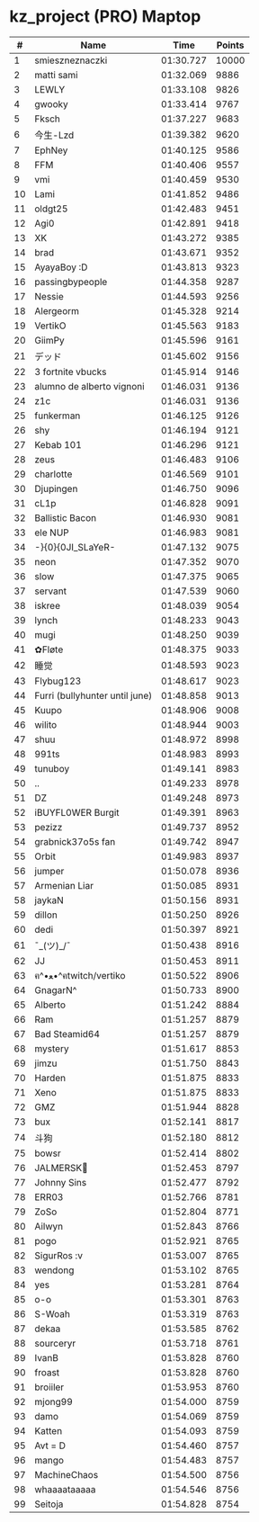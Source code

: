 # kz_project (PRO) Maptop

|  # | Name | Time | Points |
|-------------- | -------------- | -------------- | -------------- | 
| 1 | smieszneznaczki | 01:30.727 | 10000 | 
| 2 | matti sami | 01:32.069 | 9886 | 
| 3 | LEWLY | 01:33.108 | 9826 | 
| 4 | gwooky | 01:33.414 | 9767 | 
| 5 | Fksch | 01:37.227 | 9683 | 
| 6 | 今生-Lzd | 01:39.382 | 9620 | 
| 7 | EphNey | 01:40.125 | 9586 | 
| 8 | FFM | 01:40.406 | 9557 | 
| 9 | vmi | 01:40.459 | 9530 | 
| 10 | Lami | 01:41.852 | 9486 | 
| 11 | oldgt25 | 01:42.483 | 9451 | 
| 12 | Agi0 | 01:42.891 | 9418 | 
| 13 | XK | 01:43.272 | 9385 | 
| 14 | brad | 01:43.671 | 9352 | 
| 15 | AyayaBoy :D | 01:43.813 | 9323 | 
| 16 | passingbypeople | 01:44.358 | 9287 | 
| 17 | Nessie | 01:44.593 | 9256 | 
| 18 | Alergeorm | 01:45.328 | 9214 | 
| 19 | VertikO | 01:45.563 | 9183 | 
| 20 | GiimPy | 01:45.596 | 9161 | 
| 21 | デッド | 01:45.602 | 9156 | 
| 22 | 3 fortnite vbucks | 01:45.914 | 9146 | 
| 23 | alumno de alberto vignoni | 01:46.031 | 9136 | 
| 24 | z1c | 01:46.031 | 9136 | 
| 25 | funkerman | 01:46.125 | 9126 | 
| 26 | shy | 01:46.194 | 9121 | 
| 27 | Kebab 101 | 01:46.296 | 9121 | 
| 28 | zeus | 01:46.483 | 9106 | 
| 29 | charlotte | 01:46.569 | 9101 | 
| 30 | Djupingen | 01:46.750 | 9096 | 
| 31 | cL1p | 01:46.828 | 9091 | 
| 32 | Ballistic Bacon | 01:46.930 | 9081 | 
| 33 | ele NUP | 01:46.983 | 9081 | 
| 34 | -}{0}{0JI_SLaYeR- | 01:47.132 | 9075 | 
| 35 | neon | 01:47.352 | 9070 | 
| 36 | slow | 01:47.375 | 9065 | 
| 37 | servant | 01:47.539 | 9060 | 
| 38 | iskree | 01:48.039 | 9054 | 
| 39 | lynch | 01:48.233 | 9043 | 
| 40 | mugi | 01:48.250 | 9039 | 
| 41 | ✿Fløte | 01:48.375 | 9033 | 
| 42 | 睡觉 | 01:48.593 | 9023 | 
| 43 | Flybug123 | 01:48.617 | 9023 | 
| 44 | Furri (bullyhunter until june) | 01:48.858 | 9013 | 
| 45 | Kuupo | 01:48.906 | 9008 | 
| 46 | wilito | 01:48.944 | 9003 | 
| 47 | shuu | 01:48.972 | 8998 | 
| 48 | 991ts | 01:48.983 | 8993 | 
| 49 | tunuboy | 01:49.141 | 8983 | 
| 50 | .. | 01:49.233 | 8978 | 
| 51 | DZ | 01:49.248 | 8973 | 
| 52 | iBUYFL0WER Burgit | 01:49.391 | 8963 | 
| 53 | pezizz | 01:49.737 | 8952 | 
| 54 | grabnick37o5s fan | 01:49.742 | 8947 | 
| 55 | Orbit | 01:49.983 | 8937 | 
| 56 | jumper | 01:50.078 | 8936 | 
| 57 | Armenian Liar | 01:50.085 | 8931 | 
| 58 | jaykaN | 01:50.156 | 8931 | 
| 59 | dillon | 01:50.250 | 8926 | 
| 60 | dedi | 01:50.397 | 8921 | 
| 61 | ¯\_(ツ)_/¯ | 01:50.438 | 8916 | 
| 62 | JJ | 01:50.453 | 8911 | 
| 63 | ฅ^•ﻌ•^ฅtwitch/vertiko | 01:50.522 | 8906 | 
| 64 | GnagarN^ | 01:50.733 | 8900 | 
| 65 | Alberto | 01:51.242 | 8884 | 
| 66 | Ram | 01:51.257 | 8879 | 
| 67 | Bad Steamid64 | 01:51.257 | 8879 | 
| 68 | mystery | 01:51.617 | 8853 | 
| 69 | jimzu | 01:51.750 | 8843 | 
| 70 | Harden | 01:51.875 | 8833 | 
| 71 | Xeno | 01:51.875 | 8833 | 
| 72 | GMZ | 01:51.944 | 8828 | 
| 73 | bux | 01:52.141 | 8817 | 
| 74 | 斗狗 | 01:52.180 | 8812 | 
| 75 | bowsr | 01:52.414 | 8802 | 
| 76 | JALMERSK👀 | 01:52.453 | 8797 | 
| 77 | Johnny Sins | 01:52.477 | 8792 | 
| 78 | ERR03 | 01:52.766 | 8781 | 
| 79 | ZoSo | 01:52.804 | 8771 | 
| 80 | Ailwyn | 01:52.843 | 8766 | 
| 81 | pogo | 01:52.921 | 8765 | 
| 82 | SigurRos :v | 01:53.007 | 8765 | 
| 83 | wendong | 01:53.102 | 8765 | 
| 84 | yes | 01:53.281 | 8764 | 
| 85 | o-o | 01:53.301 | 8763 | 
| 86 | S-Woah | 01:53.319 | 8763 | 
| 87 | dekaa | 01:53.585 | 8762 | 
| 88 | sourceryr | 01:53.718 | 8761 | 
| 89 | IvanB | 01:53.828 | 8760 | 
| 90 | froast | 01:53.828 | 8760 | 
| 91 | broiiler | 01:53.953 | 8760 | 
| 92 | mjong99 | 01:54.000 | 8759 | 
| 93 | damo | 01:54.069 | 8759 | 
| 94 | Katten | 01:54.093 | 8759 | 
| 95 | Avt = D | 01:54.460 | 8757 | 
| 96 | mango | 01:54.483 | 8757 | 
| 97 | MachineChaos | 01:54.500 | 8756 | 
| 98 | whaaaataaaaa | 01:54.546 | 8756 | 
| 99 | Seitoja | 01:54.828 | 8754 | 

